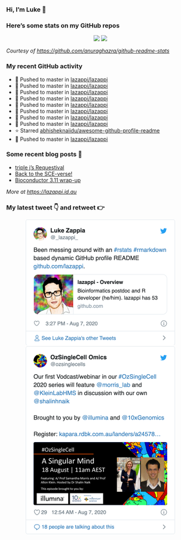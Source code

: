 
<!-- README.md is generated from README.Rmd. Please edit that file -->

### Hi, I’m Luke 👋

<!--
**lazappi/lazappi** is a ✨ _special_ ✨ repository because its `README.md` (this file) appears on your GitHub profile.

Here are some ideas to get you started:

- 🔭 I’m currently working on ...
- 🌱 I’m currently learning ...
- 👯 I’m looking to collaborate on ...
- 🤔 I’m looking for help with ...
- 💬 Ask me about ...
- 📫 How to reach me: ...
- 😄 Pronouns: ...
- ⚡ Fun fact: ...
-->

### Here’s some stats on my GitHub repos

<p align="center">

<img src="https://github-readme-stats.vercel.app/api?username=lazappi&count_private=true&show_icons=true&theme=buefy&hide_title=True">
<img src="https://github-readme-stats.vercel.app/api/top-langs/?username=lazappi&hide=html&theme=buefy&layout=compact">

</p>

*Courtesy of <https://github.com/anuraghazra/github-readme-stats>*

### My recent GitHub activity

  - 📨 Pushed to master in
    [lazappi/lazappi](https://github.com/lazappi/lazappi)
  - 📨 Pushed to master in
    [lazappi/lazappi](https://github.com/lazappi/lazappi)
  - 📨 Pushed to master in
    [lazappi/lazappi](https://github.com/lazappi/lazappi)
  - 📨 Pushed to master in
    [lazappi/lazappi](https://github.com/lazappi/lazappi)
  - 📨 Pushed to master in
    [lazappi/lazappi](https://github.com/lazappi/lazappi)
  - 📨 Pushed to master in
    [lazappi/lazappi](https://github.com/lazappi/lazappi)
  - 📨 Pushed to master in
    [lazappi/lazappi](https://github.com/lazappi/lazappi)
  - 📨 Pushed to master in
    [lazappi/lazappi](https://github.com/lazappi/lazappi)
  - ⭐️ Starred
    [abhisheknaiidu/awesome-github-profile-readme](https://github.com/abhisheknaiidu/awesome-github-profile-readme)
  - 📨 Pushed to master in
    [lazappi/lazappi](https://github.com/lazappi/lazappi)

### Some recent blog posts 📝

  - [triple j’s
    Requestival](https://lazappi.id.au/post/2020-07-11-requestival/)
  - [Back to the
    SCE-verse\!](https://lazappi.id.au/post/2020-05-12-back-to-the-sce-verse/)
  - [Bioconductor 3.11
    wrap-up](https://lazappi.id.au/post/2020-04-29-bioconductor-3-11-wrap-up/)

*More at <https://lazappi.id.au>*

### My latest tweet 👇 and retweet 👉


<p align="center">

<a href="https://twitter.com/_lazappi_/status/1291757962751545344">
<img src="https://github.com/lazappi/lazappi/raw/master/README_files/figure-gfm/tweets-1.png" width="400">
</a> <a href="https://twitter.com/_lazappi_/status/1291758720330981376">
<img src="https://github.com/lazappi/lazappi/raw/master/README_files/figure-gfm/tweets-2.png" width="400">
</a>

</p>
